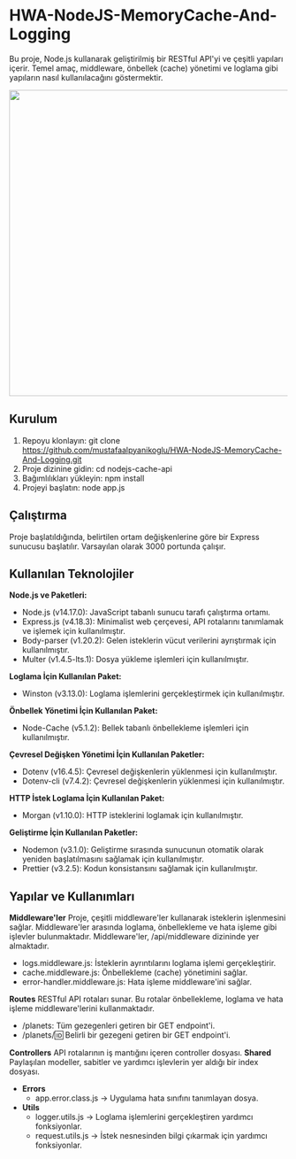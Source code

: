 # HWA-NodeJS-MemoryCache-And-Logging
Bu proje, Node.js kullanarak geliştirilmiş bir RESTful API'yi ve çeşitli yapıları içerir. Temel amaç, middleware, önbellek (cache) yönetimi ve loglama gibi yapıların nasıl kullanılacağını göstermektir.

<img src="https://www.aihr.com/wp-content/uploads/performance-management-cover.png" width="1000" height="553" alt="">

## Kurulum
1. Repoyu klonlayın: git clone https://github.com/mustafaalpyanikoglu/HWA-NodeJS-MemoryCache-And-Logging.git
2. Proje dizinine gidin: cd nodejs-cache-api
3. Bağımlılıkları yükleyin: npm install
4. Projeyi başlatın: node app.js

## Çalıştırma
Proje başlatıldığında, belirtilen ortam değişkenlerine göre bir Express sunucusu başlatılır. Varsayılan olarak 3000 portunda çalışır.

## Kullanılan Teknolojiler
**Node.js ve Paketleri:**
- Node.js (v14.17.0): JavaScript tabanlı sunucu tarafı çalıştırma ortamı.
- Express.js (v4.18.3): Minimalist web çerçevesi, API rotalarını tanımlamak ve işlemek için kullanılmıştır.
- Body-parser (v1.20.2): Gelen isteklerin vücut verilerini ayrıştırmak için kullanılmıştır.
- Multer (v1.4.5-lts.1): Dosya yükleme işlemleri için kullanılmıştır.

**Loglama İçin Kullanılan Paket:**
- Winston (v3.13.0): Loglama işlemlerini gerçekleştirmek için kullanılmıştır.

**Önbellek Yönetimi İçin Kullanılan Paket:**
- Node-Cache (v5.1.2): Bellek tabanlı önbellekleme işlemleri için kullanılmıştır.

**Çevresel Değişken Yönetimi İçin Kullanılan Paketler:**
- Dotenv (v16.4.5): Çevresel değişkenlerin yüklenmesi için kullanılmıştır.
- Dotenv-cli (v7.4.2): Çevresel değişkenlerin yüklenmesi için kullanılmıştır.

**HTTP İstek Loglama İçin Kullanılan Paket:**
- Morgan (v1.10.0): HTTP isteklerini loglamak için kullanılmıştır.

**Geliştirme İçin Kullanılan Paketler:**
- Nodemon (v3.1.0): Geliştirme sırasında sunucunun otomatik olarak yeniden başlatılmasını sağlamak için kullanılmıştır.
- Prettier (v3.2.5): Kodun konsistansını sağlamak için kullanılmıştır.

## Yapılar ve Kullanımları

**Middleware'ler**
Proje, çeşitli middleware'ler kullanarak isteklerin işlenmesini sağlar. Middleware'ler arasında loglama, önbellekleme ve hata işleme gibi işlevler bulunmaktadır. Middleware'ler, /api/middleware dizininde yer almaktadır.

- logs.middleware.js: İsteklerin ayrıntılarını loglama işlemi gerçekleştirir.
- cache.middleware.js: Önbellekleme (cache) yönetimini sağlar.
- error-handler.middleware.js: Hata işleme middleware'ini sağlar.

**Routes**
RESTful API rotaları sunar. Bu rotalar önbellekleme, loglama ve hata işleme middleware'lerini kullanmaktadır.
- /planets: Tüm gezegenleri getiren bir GET endpoint'i.
- /planets/:id: Belirli bir gezegeni getiren bir GET endpoint'i.

**Controllers**
API rotalarının iş mantığını içeren controller dosyası.
**Shared**
Paylaşılan modeller, sabitler ve yardımcı işlevlerin yer aldığı bir index dosyası.
- **Errors**
  - app.error.class.js -> Uygulama hata sınıfını tanımlayan dosya.
- **Utils**
  - logger.utils.js -> Loglama işlemlerini gerçekleştiren yardımcı fonksiyonlar.
  - request.utils.js -> İstek nesnesinden bilgi çıkarmak için yardımcı fonksiyonlar.

